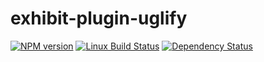 # exhibit-plugin-uglify

[![NPM version][npm-image]][npm-url] [![Linux Build Status][travis-image]][travis-url] [![Dependency Status][depstat-image]][depstat-url]

[npm-url]: https://npmjs.org/package/exhibit-plugin-uglify
[npm-image]: https://img.shields.io/npm/v/exhibit-plugin-uglify.svg?style=flat-square

[travis-url]: https://travis-ci.org/exhibitjs/exhibit-plugin-uglify
[travis-image]: https://img.shields.io/travis/exhibitjs/exhibit-plugin-uglify.svg?style=flat-square&label=Linux

[appveyor-url]: https://ci.appveyor.com/project/exhibitjs/exhibit-plugin-uglify
[appveyor-image]: https://img.shields.io/appveyor/ci/exhibitjs/exhibit-plugin-uglify/master.svg?style=flat-square&label=Windows

[depstat-url]: https://david-dm.org/exhibitjs/exhibit-plugin-uglify
[depstat-image]: https://img.shields.io/david/exhibitjs/exhibit-plugin-uglify.svg?style=flat-square
